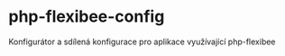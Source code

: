 php-flexibee-config
===================

Konfigurátor a sdílená konfigurace pro aplikace využívající php-flexibee

